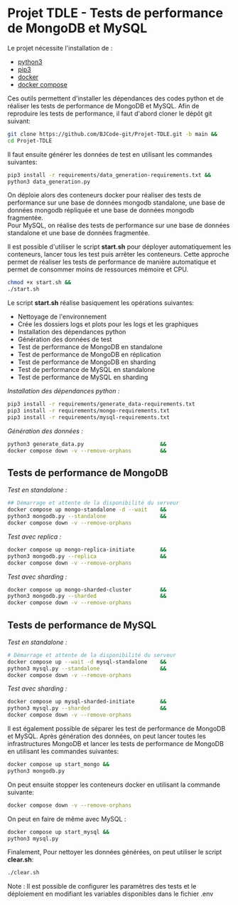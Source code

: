 # Projet TDLE - Tests de performance de MongoDB et MySQL 

Le projet nécessite l'installation de :
 - [python3](https://www.python.org/downloads/)
 -  [pip3](https://pip.pypa.io/en/stable/installation/)
 - [docker](https://docs.docker.com/engine/install/)
 - [docker compose](https://docs.docker.com/compose/install/)
  
Ces outils permettent d'installer les dépendances des codes python et de réaliser les tests de performance de MongoDB et MySQL.
Afin de reproduire les tests de performance, il faut d'abord cloner le dépôt git suivant:  

```bash
git clone https://github.com/BJCode-git/Projet-TDLE.git -b main &&
cd Projet-TDLE
```

Il faut ensuite générer les données de test en utilisant les commandes suivantes:  

```bash
pip3 install -r requirements/data_generation-requirements.txt &&
python3 data_generation.py
```

On déploie alors des conteneurs docker pour réaliser des tests de performance sur une base de données mongodb standalone, une base de données mongodb répliquée et une base de données mongodb fragmentée.  
Pour MySQL, on réalise des tests de performance sur une base de données standalone et une base de données fragmentée.

Il  est possible d'utiliser le script **start.sh** pour déployer automatiquement les conteneurs, lancer tous les test puis arrêter les conteneurs. Cette approche permet de réaliser les tests de performance de manière automatique et permet de consommer moins de ressources mémoire et CPU.  

```bash
chmod +x start.sh &&
./start.sh
```

Le script **start.sh** réalise basiquement les opérations suivantes:
 - Nettoyage de l'environnement
 - Crée les dossiers logs et plots pour les logs et les graphiques
  - Installation des dépendances python
 - Génération des données de test
 - Test de performance de MongoDB en standalone
 - Test de performance de MongoDB en réplication
 - Test de performance de MongoDB en sharding
 - Test de performance de MySQL en standalone
 - Test de performance de MySQL en sharding

*Installation des dépendances python :*  

```bash
pip3 install -r requirements/generate_data-requirements.txt
pip3 install -r requirements/mongo-requirements.txt
pip3 install -r requirements/mysql-requirements.txt
```
*Génération des données :*  

```bash
python3 generate_data.py 						&&
docker compose down -v --remove-orphans 		&&
```

## Tests de performance de MongoDB 

*Test en standalone :*  

```bash
## Démarrage et attente de la disponibilité du serveur
docker compose up mongo-standalone -d --wait 	&&
python3 mongodb.py --standalone 				&&
docker compose down -v --remove-orphans 		
```

*Test avec replica :*  

```bash
docker compose up mongo-replica-initiate 		&&
python3 mongodb.py --replica 					&&
docker compose down -v --remove-orphans 		
```

*Test avec sharding :*  

```bash
docker compose up mongo-sharded-cluster 		&&
python3 mongodb.py --sharded 					&&
docker compose down -v --remove-orphans 		
```

## Tests de performance de MySQL

*Test en standalone :*  

```bash
# Démarrage et attente de la disponibilité du serveur
docker compose up --wait -d mysql-standalone 	&&
python3 mysql.py --standalone 					&&
docker compose down -v --remove-orphans 		
```

*Test avec sharding :*  

```bash
docker compose up mysql-sharded-initiate 		&&
python3 mysql.py --sharded 						&&
docker compose down -v --remove-orphans
```

Il est également possible de séparer les test de performance de MongoDB et MySQL.
Après génération des données, on peut lancer toutes les infrastructures MongoDB et lancer les tests de performance de MongoDB en utilisant les commandes suivantes:  

```bash
docker compose up start_mongo &&
python3 mongodb.py
```

On peut ensuite stopper les conteneurs docker en utilisant la commande suivante:  

```bash
docker compose down -v --remove-orphans
```

On peut en faire de même avec MySQL :  

```bash
docker compose up start_mysql &&
python3 mysql.py
```

Finalement, Pour nettoyer les données générées, on peut utiliser le script **clear.sh**:  

```bash
./clear.sh
```


Note : Il est possible de configurer les paramètres des tests et le déploiement en modifiant les variables disponibles dans le fichier .env

